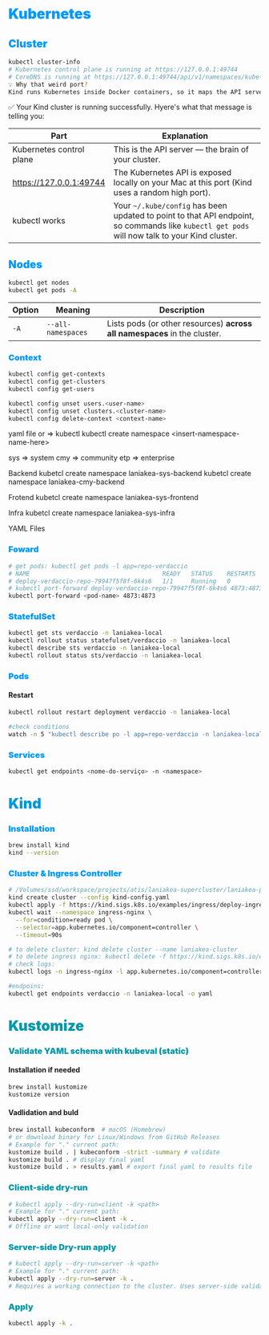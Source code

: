# <span style="color:#0099FF; font-weight: bolder;">Kubernetes</span>

## <span style="color:#0099FF; font-weight: bolder;">Cluster</span>

```bash
kubectl cluster-info
# Kubernetes control plane is running at https://127.0.0.1:49744
# CoreDNS is running at https://127.0.0.1:49744/api/v1/namespaces/kube-system/services/kube-dns:dns/proxy
💡 Why that weird port?
Kind runs Kubernetes inside Docker containers, so it maps the API server port from inside the container to a random local port (e.g., 49744) on your machine
```

✅ Your Kind cluster is running successfully.
Hyere's what that message is telling you:

| Part                     | Explanation                                                                                                                                   |
| ------------------------ | --------------------------------------------------------------------------------------------------------------------------------------------- |
| Kubernetes control plane | This is the API server — the brain of your cluster.                                                                                           |
| https://127.0.0.1:49744  | The Kubernetes API is exposed locally on your Mac at this port (Kind uses a random high port).                                                |
| kubectl works            | Your `~/.kube/config` has been updated to point to that API endpoint, so commands like `kubectl get pods` will now talk to your Kind cluster. |

## <span style="color:#0099FF; font-weight: bolder;">Nodes</span>

```bash
kubectl get nodes
kubectl get pods -A
```

| Option | Meaning            | Description                                                               |
| ------ | ------------------ | ------------------------------------------------------------------------- |
| `-A`   | `--all-namespaces` | Lists pods (or other resources) **across all namespaces** in the cluster. |

### <span style="color:#0099FF; font-weight: bolder;">Context</span>

```bash
kubectl config get-contexts
kubectl config get-clusters
kubectl config get-users

kubectl config unset users.<user-name>
kubectl config unset clusters.<cluster-name>
kubectl config delete-context <context-name>
```

yaml file or => kubectl kubectl create namespace &lt;insert-namespace-name-here&gt;

sys => system
cmy => community
etp => enterprise

Backend
kubetcl create namespace laniakea-sys-backend
kubetcl create namespace laniakea-cmy-backend

Frotend
kubetcl create namespace laniakea-sys-frontend

Infra
kubetcl create namespace laniakea-sys-infra

YAML Files

### <span style="color:#0099FF; font-weight: bolder;">Foward</span>

```bash
# get pods: kubectl get pods -l app=repo-verdaccio
# NAME                                     READY   STATUS    RESTARTS   AGE
# deploy-verdaccio-repo-79947f5f8f-6k4s6   1/1     Running   0          3m
# kubectl port-forward deploy-verdaccio-repo-79947f5f8f-6k4s6 4873:4873
kubectl port-forward <pod-name> 4873:4873
```

### <span style="color:#0099FF; font-weight: bolder;">StatefulSet</span>

```bash
kubectl get sts verdaccio -n laniakea-local
kubectl rollout status statefulset/verdaccio -n laniakea-local
kubectl describe sts verdaccio -n laniakea-local
kubectl rollout status sts/verdaccio -n laniakea-local

```

### <span style="color:#0099FF; font-weight: bolder;">Pods</span>

#### Restart

```bash
kubectl rollout restart deployment verdaccio -n laniakea-local

#check conditions
watch -n 5 "kubectl describe po -l app=repo-verdaccio -n laniakea-local"
```

### <span style="color:#0099FF; font-weight: bolder;">Services</span>

```bash
kubectl get endpoints <nome-do-serviço> -n <namespace>
```

# <span style="color:#0099DD; font-weight: bolder;">Kind</span>

### <span style="color:#0099FF; font-weight: bolder;">Installation</span>

```bash
brew install kind
kind --version
```

### <span style="color:#0099FF; font-weight: bolder;">Cluster & Ingress Controller</span>

```bash
# /Volumes/ssd/workspace/projects/atis/laniakea-supercluster/laniakea-platform/infrastructure/k8s/kind
kind create cluster --config kind-config.yaml
kubectl apply -f https://kind.sigs.k8s.io/examples/ingress/deploy-ingress-nginx.yaml
kubectl wait --namespace ingress-nginx \
  --for=condition=ready pod \
  --selector=app.kubernetes.io/component=controller \
  --timeout=90s

# to delete cluster: kind delete cluster --name laniakea-cluster
# to delete ingress nginx: kubectl delete -f https://kind.sigs.k8s.io/examples/ingress/deploy-ingress-nginx.yaml
# check logs:
kubectl logs -n ingress-nginx -l app.kubernetes.io/component=controller

#endpoins:
kubectl get endpoints verdaccio -n laniakea-local -o yaml
```

# <span style="color:#0099AA; font-weight: bolder;">Kustomize</span>

### <span style="color:#0099AA; font-weight: bolder;">Validate YAML schema with kubeval (static)</span>

#### Installation if needed

```bash
brew install kustomize
kustomize version
```

#### Vadlidation and buld

```bash
brew install kubeconform  # macOS (Homebrew)
# or download binary for Linux/Windows from GitHub Releases
# Example for "." current path:
kustomize build . | kubeconform -strict -summary # validate
kustomize build . # display final yaml
kustomize build . > results.yaml # export final yaml to results file
```

### <span style="color:#0099AA; font-weight: bolder;">Client-side dry-run</span>

```bash
# kubectl apply --dry-run=client -k <path>
# Example for "." current path:
kubectl apply --dry-run=client -k .
# Offline or want local-only validation
```

### <span style="color:#0099AA; font-weight: bolder;">Server-side Dry-run apply</span>

```bash
# kubectl apply --dry-run=server -k <path>
# Example for "." current path:
kubectl apply --dry-run=server -k .
# Requires a working connection to the cluster. Uses server-side validation.
```

### <span style="color:#0099AA; font-weight: bolder;">Apply</span>

```bash
kubectl apply -k .
```

<!--
control-plane
core-dns



Some kubernetes resources abbreviations:
* all
* certificatesigningrequests (aka 'csr')
* componentstatuses (aka 'cs')
* configmaps (aka 'cm')
* daemonsets (aka 'ds')
* deployments (aka 'deploy')
* endpoints (aka 'ep')
* events (aka 'ev')
* horizontalpodautoscalers (aka 'hpa')
* ingresses (aka 'ing')
* limitranges (aka 'limits')
* namespaces (aka 'ns')
* networkpolicies
* nodes (aka 'no')
* persistentvolumeclaims (aka 'pvc')
* persistentvolumes (aka 'pv')
* pods (aka 'po')
* poddisruptionbudgets (aka 'pdb')
* podsecuritypolicies (aka 'psp')
* replicasets (aka 'rs')
* replicationcontrollers (aka 'rc')
* resourcequotas (aka 'quota')
* serviceaccounts (aka 'sa')
* services (aka 'svc')


-->
